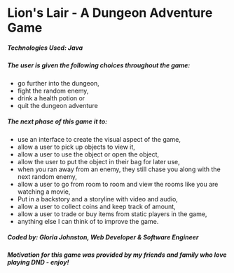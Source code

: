 # Lion's Lair - A Dungeon Adventure Game

##### Technologies Used: Java

##### The user is given the following choices throughout the game:
* go further into the dungeon, 
* fight the random enemy, 
* drink a health potion or 
* quit the dungeon adventure

##### The next phase of this game it to:
* use an interface to create the visual aspect of the game,
* allow a user to pick up objects to view it,
* allow a user to use the object or open the object,
* allow the user to put the object in their bag for later use,
* when you ran away from an enemy, they still chase you along with the next random enemy,
* allow a user to go from room to room and view the rooms like you are watching a movie,
* Put in a backstory and a storyline with video and audio,
* allow a user to collect coins and keep track of amount,
* allow a user to trade or buy items from static players in the game,
* anything else I can think of to improve the game.

##### Coded by: Gloria Johnston, Web Developer & Software Engineer

##### Motivation for this game was provided by my friends and family who love playing DND - enjoy!
